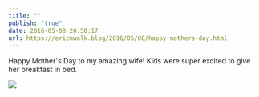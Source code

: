 ```yaml
---
title: ""
publish: "true"
date: 2016-05-08 20:50:17
url: https://ericmwalk.blog/2016/05/08/happy-mothers-day.html
---
```


Happy Mother's Day to my amazing wife! Kids were super excited to give her breakfast in bed.

![](https://ericmwalk.blog/uploads/2022/883f2a1a19.jpg)